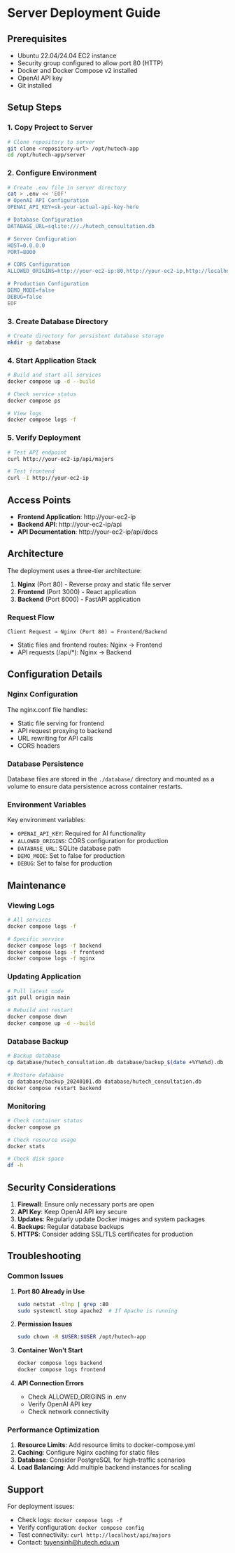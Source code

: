 # Server Deployment Guide

## Prerequisites

- Ubuntu 22.04/24.04 EC2 instance
- Security group configured to allow port 80 (HTTP)
- Docker and Docker Compose v2 installed
- OpenAI API key
- Git installed

## Setup Steps

### 1. Copy Project to Server

```bash
# Clone repository to server
git clone <repository-url> /opt/hutech-app
cd /opt/hutech-app/server
```

### 2. Configure Environment

```bash
# Create .env file in server directory
cat > .env << 'EOF'
# OpenAI API Configuration
OPENAI_API_KEY=sk-your-actual-api-key-here

# Database Configuration
DATABASE_URL=sqlite:///./hutech_consultation.db

# Server Configuration
HOST=0.0.0.0
PORT=8000

# CORS Configuration
ALLOWED_ORIGINS=http://your-ec2-ip:80,http://your-ec2-ip,http://localhost:3000,http://127.0.0.1:3000

# Production Configuration
DEMO_MODE=false
DEBUG=false
EOF
```

### 3. Create Database Directory

```bash
# Create directory for persistent database storage
mkdir -p database
```

### 4. Start Application Stack

```bash
# Build and start all services
docker compose up -d --build

# Check service status
docker compose ps

# View logs
docker compose logs -f
```

### 5. Verify Deployment

```bash
# Test API endpoint
curl http://your-ec2-ip/api/majors

# Test frontend
curl -I http://your-ec2-ip
```

## Access Points

- **Frontend Application**: http://your-ec2-ip
- **Backend API**: http://your-ec2-ip/api
- **API Documentation**: http://your-ec2-ip/api/docs

## Architecture

The deployment uses a three-tier architecture:

1. **Nginx** (Port 80) - Reverse proxy and static file server
2. **Frontend** (Port 3000) - React application
3. **Backend** (Port 8000) - FastAPI application

### Request Flow

```
Client Request → Nginx (Port 80) → Frontend/Backend
```

- Static files and frontend routes: Nginx → Frontend
- API requests (/api/*): Nginx → Backend

## Configuration Details

### Nginx Configuration

The nginx.conf file handles:
- Static file serving for frontend
- API request proxying to backend
- URL rewriting for API calls
- CORS headers

### Database Persistence

Database files are stored in the `./database/` directory and mounted as a volume to ensure data persistence across container restarts.

### Environment Variables

Key environment variables:
- `OPENAI_API_KEY`: Required for AI functionality
- `ALLOWED_ORIGINS`: CORS configuration for production
- `DATABASE_URL`: SQLite database path
- `DEMO_MODE`: Set to false for production
- `DEBUG`: Set to false for production

## Maintenance

### Viewing Logs

```bash
# All services
docker compose logs -f

# Specific service
docker compose logs -f backend
docker compose logs -f frontend
docker compose logs -f nginx
```

### Updating Application

```bash
# Pull latest code
git pull origin main

# Rebuild and restart
docker compose down
docker compose up -d --build
```

### Database Backup

```bash
# Backup database
cp database/hutech_consultation.db database/backup_$(date +%Y%m%d).db

# Restore database
cp database/backup_20240101.db database/hutech_consultation.db
docker compose restart backend
```

### Monitoring

```bash
# Check container status
docker compose ps

# Check resource usage
docker stats

# Check disk space
df -h
```

## Security Considerations

1. **Firewall**: Ensure only necessary ports are open
2. **API Key**: Keep OpenAI API key secure
3. **Updates**: Regularly update Docker images and system packages
4. **Backups**: Regular database backups
5. **HTTPS**: Consider adding SSL/TLS certificates for production

## Troubleshooting

### Common Issues

1. **Port 80 Already in Use**
   ```bash
   sudo netstat -tlnp | grep :80
   sudo systemctl stop apache2  # If Apache is running
   ```

2. **Permission Issues**
   ```bash
   sudo chown -R $USER:$USER /opt/hutech-app
   ```

3. **Container Won't Start**
   ```bash
   docker compose logs backend
   docker compose logs frontend
   ```

4. **API Connection Errors**
   - Check ALLOWED_ORIGINS in .env
   - Verify OpenAI API key
   - Check network connectivity

### Performance Optimization

1. **Resource Limits**: Add resource limits to docker-compose.yml
2. **Caching**: Configure Nginx caching for static files
3. **Database**: Consider PostgreSQL for high-traffic scenarios
4. **Load Balancing**: Add multiple backend instances for scaling

## Support

For deployment issues:
- Check logs: `docker compose logs -f`
- Verify configuration: `docker compose config`
- Test connectivity: `curl http://localhost/api/majors`
- Contact: tuyensinh@hutech.edu.vn
